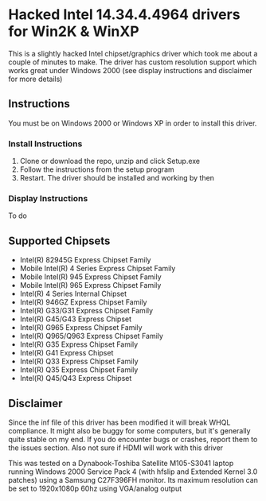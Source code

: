 # Hacked Intel 14.34.4.4964 drivers for Win2K & WinXP
This is a slightly hacked Intel chipset/graphics driver which took me about a couple of minutes to make. The driver has custom resolution support which works great under Windows 2000 (see display instructions and disclaimer for more details)

## Instructions
You must be on Windows 2000 or Windows XP in order to install this driver.

### Install Instructions

1. Clone or download the repo, unzip and click Setup.exe
2. Follow the instructions from the setup program
3. Restart. The driver should be installed and working by then

### Display Instructions
To do

## Supported Chipsets
- Intel(R) 82945G Express Chipset Family
- Mobile Intel(R) 4 Series Express Chipset Family
- Mobile Intel(R) 945 Express Chipset Family
- Mobile Intel(R) 965 Express Chipset Family
- Intel(R) 4 Series Internal Chipset
- Intel(R) 946GZ Express Chipset Family
- Intel(R) G33/G31 Express Chipset Family
- Intel(R) G45/G43 Express Chipset
- Intel(R) G965 Express Chipset Family
- Intel(R) Q965/Q963 Express Chipset Family
- Intel(R) G35 Express Chipset Family
- Intel(R) G41 Express Chipset
- Intel(R) Q33 Express Chipset Family
- Intel(R) Q35 Express Chipset Family
- Intel(R) Q45/Q43 Express Chipset

## Disclaimer
Since the inf file of this driver has been modified it will break WHQL compliance. It might also be buggy for some computers, but it's generally quite stable on my end. If you do encounter bugs or crashes, report them to the issues section. Also not sure if HDMI will work with this driver

This was tested on a Dynabook-Toshiba Satellite M105-S3041 laptop running Windows 2000 Service Pack 4 (with hfslip and Extended Kernel 3.0 patches) using a Samsung C27F396FH monitor. Its maximum resolution can be set to 1920x1080p 60hz using VGA/analog output

